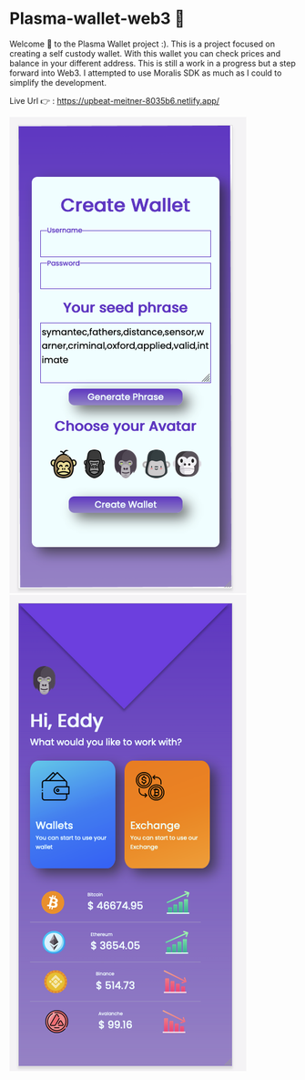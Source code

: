 # Plasma-wallet-web3 🚀
Welcome  👋 to the Plasma Wallet project  :). This is a project focused on creating a self custody wallet. With this wallet you can check prices and balance 
in your different address. This is still a work in a progress but a step forward into Web3. I attempted to use Moralis SDK as much as I could to simplify 
the development.

Live Url 👉 : https://upbeat-meitner-8035b6.netlify.app/

   ![alt text](https://github.com/EddyDomingo/plasma-wallet-web3/blob/master/images/SignUp.png) ![alt text](https://github.com/EddyDomingo/plasma-wallet-web3/blob/master/images/Main-View.png)
